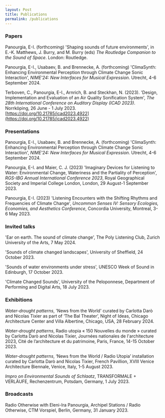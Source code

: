 ```yaml
---
layout: Post
title: Publications
permalink: /publications
---
```


### Papers
Panourgia, E-I. (forthcoming) 'Shaping sounds of future environments', in E.-K. Matthews, J. Burry, and M. Burry (eds) *The Routledge Companion to the Sound of Space*. London: Routledge.

Panourgia, E-I., Usabaev, B. and Brennecke, A. (forthcoming) 'ClimaSynth: Enhancing Environmental Perception through Climate Change Sonic Interaction', *NIME'24: New Interfaces for Musical Expression*. Utrecht, 4-6 September 2024.

Terboven, C., Panourgia, E-I., Arnrich, B. and Steckhan, N. (2023). 'Design, Implementation and	Evaluation of an Air Quality Sonification System', *The 28th International Conference on	Auditory Display (ICAD 2023)*. Norrköping, 26 June - 1 July 2023.	[https://doi.org/10.21785/icad2023.4922](https://doi.org/10.21785/icad2023.4922) 

### Presentations
Panourgia, E-I., Usabaev, B. and Brennecke, A. (forthcoming) 'ClimaSynth: Enhancing Environmental Perception through Climate Change Sonic Interaction', *NIME'24: New Interfaces for Musical Expression*. Utrecht, 4-6 September 2024.

Panourgia, E-I. and Maier, C. J. (2023) 'Imaginary Devices for Listening to Water: Environmental Change, Wateriness and the Partiality of Perception',
*RGS-IBG Annual International Conference 2023*, Royal Geographical Society and Imperial College London, London, 29 August-1 September 2023.

Panourgia, E-I. (2023) 'Listening Encounters with the Shifting Rhythms and Frequencies of Climate	Change', *Uncommon Senses IV: Sensory Ecologies, Economies,	and Aesthetics Conference*, Concordia University, Montreal, 3-6 May 2023.

### Invited talks
'Ear on earth. The sound of climate change', The Poly Listening Club, Zurich University of the Arts, 7 May 2024.

'Sounds of climate changed landscapes', University of Sheffield, 24 October 2023.

'Sounds of water environments under stress', UNESCO Week of Sound in Edinburgh, 17 October 2023.

'Climate Changed Sounds', University of the Peloponnese, Department of Performing and Digital Arts, 18 July 2023.

### Exhibitions
*Water-drought patterns*, 'News from the World' curated by Carlotta Darò and Nicolas Tixier as part of ‘The Bal Theater’, Night of Ideas, Chicago Architecture Center and Villa Albertine, Chicago, USA, 28 February 2024.

*Water-drought patterns*, Radio utopia « 150 Nouvelles du monde » curated by Carlotta Darò and Nicolas Tixier, Journées nationales de l'architecture 2023, Cité de l’architecture et du patrimoine, Paris, France, 14-15 October 2023.

*Water-drought patterns*, ‘News from the World / Radio Utopia’ installation curated by Carlotta Darò and Nicolas Tixier, French Pavillion, XVIII Venice Architecture Biennale, Venice, Italy, 1-5 August 2023.

*Impro on Environmental Sounds of Schlaatz*, TRANSFORMALE + VERLÄUFE, Rechenzentrum, Potsdam, Germany, 1 July 2023.

### Broadcasts
Radio Otherwise with Eleni-Ira Panourgia, Archipel Stations / Radio Otherwise, CTM	Vorspiel, Berlin, Germany, 31 January 2023. 
